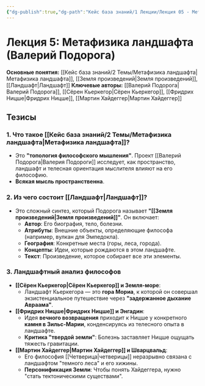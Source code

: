 ```yaml
---
{"dg-publish":true,"dg-path":"Кейс база знаний/1 Лекции/Лекция 05 - Метафизика ландшафта (Подорога)","permalink":"/kejs-baza-znanij/1-lekczii/lekcziya-05-metafizika-landshafta-podoroga/"}
---
```


# Лекция 5: Метафизика ландшафта (Валерий Подорога)

**Основные понятия:** [[Кейс база знаний/2 Темы/Метафизика ландшафта\|Метафизика ландшафта]], [[Земля произведений\|Земля произведений]], [[Ландшафт\|Ландшафт]]
**Ключевые авторы:** [[Валерий Подорога\|Валерий Подорога]], [[Сёрен Кьеркегор\|Сёрен Кьеркегор]], [[Фридрих Ницше\|Фридрих Ницше]], [[Мартин Хайдеггер\|Мартин Хайдеггер]]

## Тезисы

### 1. Что такое [[Кейс база знаний/2 Темы/Метафизика ландшафта\|Метафизика ландшафта]]?
- Это **"топология философского мышления"**. Проект [[Валерий Подорога\|Валерия Подороги]] исследует, как пространство, ландшафт и телесная ориентация мыслителя влияют на его философию.
- **Всякая мысль пространственна**.

### 2. Из чего состоит [[Ландшафт\|Ландшафт]]?
- Это сложный синтез, который Подорога называет **"[[Земля произведений\|Земля произведений]]"**. Он включает:
    - **Автор**: Его биография, тело, болезни.
    - **Атрибуты**: Внешние объекты, определяющие философа (например, вулкан для Эмпедокла).
    - **География**: Конкретные места (горы, леса, города).
    - **Концепты**: Идеи, которые рождаются в этом ландшафте.
    - **Текст**: Произведение, которое собирает все эти элементы.

### 3. Ландшафтный анализ философов
- **[[Сёрен Кьеркегор\|Сёрен Кьеркегор]] и Земля-море**:
    - Ландшафт Кьеркегора — это **гора Мориа**, к которой он совершал экзистенциальное путешествие через **"задержанное дыхание Авраама"**.
- **[[Фридрих Ницше\|Фридрих Ницше]] и Энгадин**:
    - Идея **вечного возвращения** приходит к Ницше у конкретного **камня в Зильс-Марии**, конденсируясь из телесного опыта в ландшафте.
    - **Критика "твердой земли"**: Болезнь заставляет Ницше ощущать тяжесть гравитации.
- **[[Мартин Хайдеггер\|Мартин Хайдеггер]] и Шварцвальд**:
    - Его философия [[Четверица\|четверицы]] неразрывно связана с ландшафтом "темного леса" и его хижины.
    - **Персонификация Земли**: Чтобы понять Хайдеггера, нужно "стать тектоническими существами".
